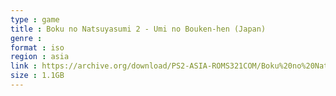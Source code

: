 ```yaml
---
type : game
title : Boku no Natsuyasumi 2 - Umi no Bouken-hen (Japan)
genre : 
format : iso
region : asia
link : https://archive.org/download/PS2-ASIA-ROMS321COM/Boku%20no%20Natsuyasumi%202%20-%20Umi%20no%20Bouken-hen%20%28Japan%29.7z
size : 1.1GB
---
```

